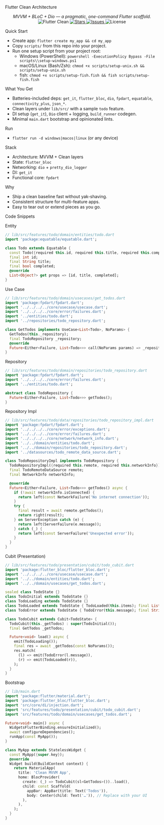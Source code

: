 Flutter Clean Architecture

<p align="center">
  <em>MVVM + BLoC + Dio — a pragmatic, one-command Flutter scaffold.</em>
  <br/>
  <img alt="Flutter Clean" src="https://img.shields.io/badge/Flutter-Clean%20Architecture-02569B?logo=flutter&logoColor=white&style=for-the-badge">
  <a href="https://github.com/Amir-beigi-84/flutter-clean-architecture/stargazers">
    <img alt="Stars" src="https://img.shields.io/github/stars/Amir-beigi-84/flutter-clean-architecture?style=for-the-badge&color=FFC83D">
  </a>
  <a href="https://github.com/Amir-beigi-84/flutter-clean-architecture/issues">
    <img alt="Issues" src="https://img.shields.io/github/issues/Amir-beigi-84/flutter-clean-architecture?style=for-the-badge&color=FF5A5F">
  </a>
  <img alt="License" src="https://img.shields.io/github/license/Amir-beigi-84/flutter-clean-architecture?style=for-the-badge&color=4CAF50">
</p>

Quick Start

- Create app: `flutter create my_app && cd my_app`
- Copy `scripts/` from this repo into your project.
- Run one setup script from your project root:
  - Windows (PowerShell): `powershell -ExecutionPolicy Bypass -File scripts\\setup-windows.ps1`
  - macOS/Linux (Bash/Zsh): `chmod +x scripts/setup-unix.sh && scripts/setup-unix.sh`
  - fish: `chmod +x scripts/setup-fish.fish && fish scripts/setup-fish.fish`

What You Get

- Batteries-included deps: `get_it`, `flutter_bloc`, `dio`, `fpdart`, `equatable`, `connectivity_plus`, `json_*`.
- Clean layers under `lib/src/` with a sample `todo` feature.
- DI setup (`get_it`), `Dio` client + logging, `build_runner` codegen.
- Minimal `main.dart` bootstrap and opinionated lints.

Run

- `flutter run -d windows|macos|linux` (or any device)

Stack

- Architecture: MVVM + Clean layers
- State: `flutter_bloc`
- Networking: `dio` + `pretty_dio_logger`
- DI: `get_it`
- Functional core: `fpdart`

Why

- Ship a clean baseline fast without yak-shaving.
- Consistent structure for multi-feature apps.
- Easy to tear out or extend pieces as you go.

Code Snippets

Entity

```dart
// lib/src/features/todo/domain/entities/todo.dart
import 'package:equatable/equatable.dart';

class Todo extends Equatable {
  const Todo({required this.id, required this.title, required this.completed});
  final int id;
  final String title;
  final bool completed;
  @override
  List<Object?> get props => [id, title, completed];
}
```

Use Case

```dart
// lib/src/features/todo/domain/usecases/get_todos.dart
import 'package:fpdart/fpdart.dart';
import '../../../../core/usecase/usecase.dart';
import '../../../../core/error/failures.dart';
import '../entities/todo.dart';
import '../repositories/todo_repository.dart';

class GetTodos implements UseCase<List<Todo>, NoParams> {
  GetTodos(this._repository);
  final TodoRepository _repository;
  @override
  Future<Either<Failure, List<Todo>>> call(NoParams params) => _repository.getTodos();
}
```

Repository

```dart
// lib/src/features/todo/domain/repositories/todo_repository.dart
import 'package:fpdart/fpdart.dart';
import '../../../../core/error/failures.dart';
import '../entities/todo.dart';

abstract class TodoRepository {
  Future<Either<Failure, List<Todo>>> getTodos();
}
```

Repository Impl

```dart
// lib/src/features/todo/data/repositories/todo_repository_impl.dart
import 'package:fpdart/fpdart.dart';
import '../../../../core/error/exceptions.dart';
import '../../../../core/error/failures.dart';
import '../../../../core/network/network_info.dart';
import '../../domain/entities/todo.dart';
import '../../domain/repositories/todo_repository.dart';
import '../datasources/todo_remote_data_source.dart';

class TodoRepositoryImpl implements TodoRepository {
  TodoRepositoryImpl({required this.remote, required this.networkInfo});
  final TodoRemoteDataSource remote;
  final NetworkInfo networkInfo;

  @override
  Future<Either<Failure, List<Todo>>> getTodos() async {
    if (!await networkInfo.isConnected) {
      return left(const NetworkFailure('No internet connection'));
    }
    try {
      final result = await remote.getTodos();
      return right(result);
    } on ServerException catch (e) {
      return left(ServerFailure(e.message));
    } catch (_) {
      return left(const ServerFailure('Unexpected error'));
    }
  }
}
```

Cubit (Presentation)

```dart
// lib/src/features/todo/presentation/cubit/todo_cubit.dart
import 'package:flutter_bloc/flutter_bloc.dart';
import '../../../../core/usecase/usecase.dart';
import '../../domain/entities/todo.dart';
import '../../domain/usecases/get_todos.dart';

sealed class TodoState {}
class TodoInitial extends TodoState {}
class TodoLoading extends TodoState {}
class TodoLoaded extends TodoState { TodoLoaded(this.items); final List<Todo> items; }
class TodoError extends TodoState { TodoError(this.message); final String message; }

class TodoCubit extends Cubit<TodoState> {
  TodoCubit(this._getTodos) : super(TodoInitial());
  final GetTodos _getTodos;

  Future<void> load() async {
    emit(TodoLoading());
    final res = await _getTodos(const NoParams());
    res.match(
      (l) => emit(TodoError(l.message)),
      (r) => emit(TodoLoaded(r)),
    );
  }
}
```

Bootstrap

```dart
// lib/main.dart
import 'package:flutter/material.dart';
import 'package:flutter_bloc/flutter_bloc.dart';
import 'src/core/di/injection.dart';
import 'src/features/todo/presentation/cubit/todo_cubit.dart';
import 'src/features/todo/domain/usecases/get_todos.dart';

Future<void> main() async {
  WidgetsFlutterBinding.ensureInitialized();
  await configureDependencies();
  runApp(const MyApp());
}

class MyApp extends StatelessWidget {
  const MyApp({super.key});
  @override
  Widget build(BuildContext context) {
    return MaterialApp(
      title: 'Clean MVVM App',
      home: BlocProvider(
        create: (_) => TodoCubit(sl<GetTodos>())..load(),
        child: const Scaffold(
          appBar: AppBar(title: Text('Todos')),
          body: Center(child: Text('…')), // Replace with your UI
        ),
      ),
    );
  }
}
```
